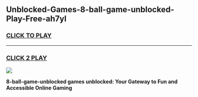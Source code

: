 
## Unblocked-Games-8-ball-game-unblocked-Play-Free-ah7yl
<h3>
<a href="https://premium76.site?title=8-ball-game-unblocked&ref=17A">CLICK TO PLAY</a></h3>
<hr>

<h3>
<a href="https://premium76.site?title=8-ball-game-unblocked&ref=17A">CLICK 2 PLAY</a>
  
</h3>

<a href="https://premium76.site?title=8-ball-game-unblocked&ref=17A"><img src="https://clearcache.store/games.png"></a>


**8-ball-game-unblocked games unblocked: Your Gateway to Fun and Accessible Online Gaming**
